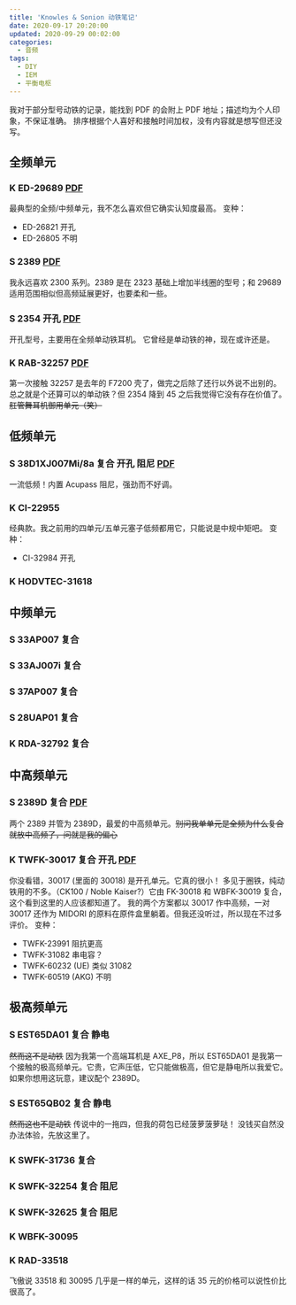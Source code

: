 ```yaml
---
title: 'Knowles & Sonion 动铁笔记'
date: 2020-09-17 20:20:00
updated: 2020-09-29 00:02:00
categories:
  - 音频
tags:
  - DIY
  - IEM
  - 平衡电枢
---
```


我对于部分型号动铁的记录，能找到 PDF 的会附上 PDF 地址；描述均为个人印象，不保证准确。
排序根据个人喜好和接触时间加权，没有内容就是想写但还没写。<!-- more -->

## 全频单元

### K ED-29689 [PDF](https://https://www.knowles.com/docs/default-source/model-downloads/ed-29689-000.pdf)

最典型的全频/中频单元，我不怎么喜欢但它确实认知度最高。
变种：

- ED-26821 开孔
- ED-26805 不明

### S 2389 [PDF](https://www.sonion.com/wp-content/uploads/2389-3002874.pdf)

我永远喜欢 2300 系列。2389 是在 2323 基础上增加半线圈的型号；和 29689 适用范围相似但高频延展更好，也要柔和一些。

### S 2354 开孔 [PDF](https://www.sonion.com/wp-content/uploads/2354-3016530.pdf)

开孔型号，主要用在全频单动铁耳机。
它曾经是单动铁的神，现在或许还是。

### K RAB-32257 [PDF](https://media.digikey.com/pdf/Data%20Sheets/Knowles%20Acoustics%20PDFs/RAB-32257-000.pdf)

第一次接触 32257 是去年的 F7200 壳了，做完之后除了还行以外说不出别的。总之就是个还算可以的单动铁？但 2354 降到 45 之后我觉得它没有存在价值了。~~肛管舞耳机御用单元（笑）~~

## 低频单元

### S 38D1XJ007Mi/8a 复合 开孔 阻尼 [PDF](https://www.sonion.com/wp-content/uploads/38D1XJ007Mi-8a-3202936.pdf)

一流低频！内置 Acupass 阻尼，强劲而不好调。

### K CI-22955

经典款。我之前用的四单元/五单元塞子低频都用它，只能说是中规中矩吧。
变种：

- CI-32984 开孔

### K HODVTEC-31618

## 中频单元

### S 33AP007 复合

### S 33AJ007i 复合

### S 37AP007 复合

### S 28UAP01 复合

### K RDA-32792 复合

## 中高频单元

### S 2389D 复合 [PDF](https://www.sonion.com/wp-content/uploads/2389D-3200615.pdf)

两个 2389 并管为 2389D，最爱的中高频单元。~~别问我单单元是全频为什么复合就放中高频了，问就是我的偏心~~

### K TWFK-30017 复合 开孔 [PDF](https://www.knowles.com/docs/default-source/model-downloads/twfk-30017-000.pdf)

你没看错，30017 (里面的 30018) 是开孔单元。它真的很小！
多见于圈铁，纯动铁用的不多。（CK100 / Noble Kaiser?）它由 FK-30018 和 WBFK-30019 复合，这个看到这里的人应该都知道了。
我的两个方案都以 30017 作中高频，一对 30017 还作为 MIDORI 的原料在原件盒里躺着。但我还没听过，所以现在不过多评价。
变种：

- TWFK-23991 阻抗更高
- TWFK-31082 串电容？
- TWFK-60232 (UE) 类似 31082
- TWFK-60519 (AKG) 不明

## 极高频单元

### S EST65DA01 复合 静电

~~然而这不是动铁~~
因为我第一个高端耳机是 AXE_P8，所以 EST65DA01 是我第一个接触的极高频单元。它贵，它声压低，它只能做极高，但它是静电所以我爱它。如果你想用这玩意，建议配个 2389D。

### S EST65QB02 复合 静电

~~然而这也不是动铁~~
传说中的一拖四，但我的荷包已经菠萝菠萝哒！
没钱买自然没办法体验，先放这里了。

### K SWFK-31736 复合

### K SWFK-32254 复合 阻尼

### K SWFK-32625 复合 阻尼

### K WBFK-30095

### K RAD-33518

飞傲说 33518 和 30095 几乎是一样的单元，这样的话 35 元的价格可以说性价比很高了。
